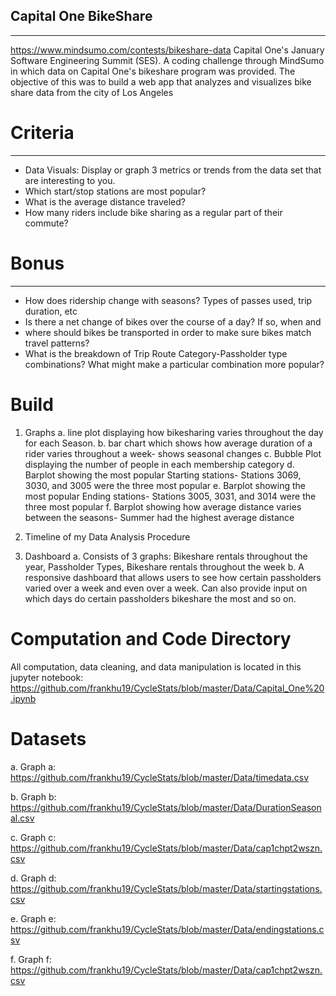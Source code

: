 ## Capital One BikeShare
-------------------------
https://www.mindsumo.com/contests/bikeshare-data
Capital One's January Software Engineering Summit (SES). A coding challenge through MindSumo in which data on Capital One's bikeshare program was provided. The objective of this was to build a web app that analyzes and visualizes bike share data from the city of Los Angeles

# Criteria
--------------------------
- Data Visuals: Display or graph 3 metrics or trends from the data set that are interesting to you.
- Which start/stop stations are most popular?
- What is the average distance traveled?
- How many riders include bike sharing as a regular part of their commute?

# Bonus
--------------------------
- How does ridership change with seasons? Types of passes used, trip duration, etc
- Is there a net change of bikes over the course of a day? If so, when and
- where should bikes be transported in order to make sure bikes match travel patterns?
- What is the breakdown of Trip Route Category-Passholder type combinations? What might make a particular combination more popular?

# Build
1.  Graphs 
a. line plot displaying how bikesharing varies throughout the day for each Season. 
b. bar chart which shows how average duration of a rider varies throughout a week- shows seasonal changes 
c. Bubble Plot displaying the number of people in each membership category 
d. Barplot showing the most popular Starting stations- Stations 3069, 3030, and 3005 were the three most popular
e. Barplot showing the most popular Ending stations- Stations 3005, 3031, and 3014 were the three most popular
f. Barplot showing how average distance varies between the seasons- Summer had the highest average distance

2. Timeline of my Data Analysis Procedure

3. Dashboard
a. Consists of 3 graphs: Bikeshare rentals throughout the year, Passholder Types, Bikeshare rentals throughout the week
b. A responsive dashboard that allows users to see how certain passholders varied over a week and even over a week. Can also provide input on which days do certain passholders bikeshare the most and so on. 

# Computation and Code Directory
All computation, data cleaning, and data manipulation is located in this jupyter notebook: https://github.com/frankhu19/CycleStats/blob/master/Data/Capital_One%20.ipynb

# Datasets 
a. Graph a: https://github.com/frankhu19/CycleStats/blob/master/Data/timedata.csv

b. Graph b: https://github.com/frankhu19/CycleStats/blob/master/Data/DurationSeasonal.csv

c. Graph c: https://github.com/frankhu19/CycleStats/blob/master/Data/cap1chpt2wszn.csv

d. Graph d: https://github.com/frankhu19/CycleStats/blob/master/Data/startingstations.csv

e. Graph e: https://github.com/frankhu19/CycleStats/blob/master/Data/endingstations.csv

f. Graph f: https://github.com/frankhu19/CycleStats/blob/master/Data/cap1chpt2wszn.csv
